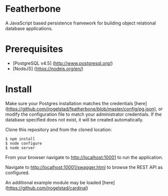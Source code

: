Featherbone
===========
A JavaScript based persistence framework for building object relational database applications.

# Prerequisites
* [PostgreSQL v4.5] (http://www.postgresql.org/)
* [NodeJS] (https://nodejs.org/en/)
  
# Install

Make sure your Postgres installation matches the credentials [here] (https://github.com/jrogelstad/featherbone/blob/master/config/pg.json), or modify the configuration file to match your administrator credentials. If the database specified does not exist, it will be created automatically.

Clone this repository and from the cloned location:

```text
$ npm install
$ node configure
$ node server
```

From your browser navigate to <http://localhost:10001> to run the application.

Navigate to <http://localhost:10001/swagger.html> to browse the REST API as configured.

An additional example module may be loaded [here] (https://github.com/jrogelstad/cardinal)
